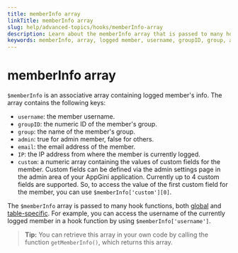 ```yaml
---
title: memberInfo array
linkTitle: memberInfo array
slug: help/advanced-topics/hooks/memberInfo-array
description: Learn about the memberInfo array that is passed to many hook functions in AppGini, and contains the info of the currently logged member.
keywords: memberInfo, array, logged member, username, groupID, group, admin, email, IP, custom fields, getMemberInfo
---
```


# memberInfo array

`$memberInfo` is an associative array containing logged member's info. The array contains the following keys:

*   `username`: the member username.
*   `groupID`: the numeric ID of the member's group.
*   `group`: the name of the member's group.
*   `admin`: true for admin member, false for others.
*   `email`: the email address of the member.
*   `IP`: the IP address from where the member is currently logged.
*   `custom`: a numeric array containing the values of custom fields for the member. Custom fields can be defined via the admin settings page in the admin area of your AppGini application. Currently up to 4 custom fields are supported. So, to access the value of the first custom field for the member, you can use `$memberInfo['custom'][0]`.

The `$memberInfo` array is passed to many hook functions, both [global](/appgini/help/advanced-topics/hooks/global-hooks) and [table-specific](/appgini/help/advanced-topics/hooks/table-specific-hooks). For example, you can access the username of the currently logged member in a hook function by using `$memberInfo['username']`.

> **Tip:** You can retrieve this array in your own code by calling the function `getMemberInfo()`, which returns this array.

